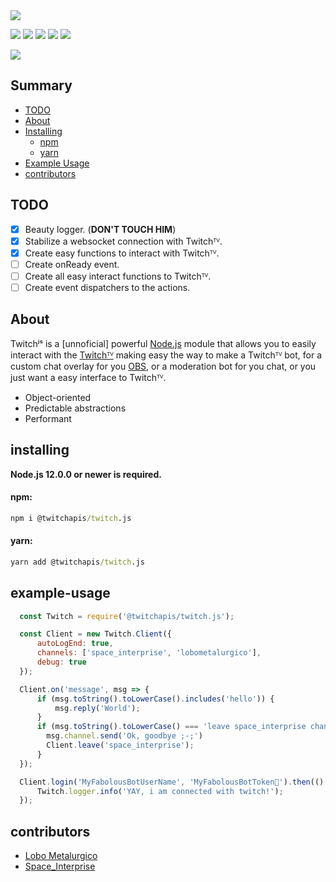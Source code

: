 <img src="https://cdn.discordapp.com/attachments/780245027212492812/780245250382757930/TwitchJS.png">
<p>
  <a href="https://discord.gg/26KFSUbVFe"><img src="https://img.shields.io/discord/773920681246851083?color=7289da&logo=discord&logoColor=FFFF55"/></a>
  <a href="https://www.npmjs.com/package/@twitchapis/twitch.js"><img src="https://img.shields.io/npm/v/@twitchapis/twitch.js.svg?maxAge=3600"/></a>
  <a href="https://www.npmjs.com/package/@twitchapis/twitch.js"><img src="https://img.shields.io/npm/dt/@twitchapis/twitch.js.svg?maxAge=3600"/></a>
  <a href="https://github.com/twitchapis/twitch.js"><img src="https://github.com/twitchapis/twitch.js/workflows/Testing/badge.svg"/></a>
  <a href="https://github.com/twitchapis/twitch.js"><img src="https://img.shields.io/david/twitchapis/twitch.js.svg?maxAge=3600"/></a>
</p>
<img src="https://nodei.co/npm/@twitchapis/twitch.js.png?downloads=true&stars=true">

## Summary

- [TODO](#todo)
- [About](#about)
- [Installing](#installing)
  - [npm](#npm)
  - [yarn](#yarn)
- [Example Usage](#example-usage)
- [contributors](#contributors)

## TODO

- [X] Beauty logger. (**DON'T TOUCH HIM**)
- [X] Stabilize a websocket connection with Twitchᵀⱽ.
- [X] Create easy functions to interact with Twitchᵀⱽ.
- [ ] Create onReady event.
- [ ] Create all easy interact functions to Twitchᵀⱽ.
- [ ] Create event dispatchers to the actions.

## About

Twitchʲˢ is a [unnoficial] powerful [Node.js](https://nodejs.org) module that allows you to easily interact with the
[Twitchᵀⱽ](https://twitch.tv) making easy the way to make a Twitchᵀⱽ bot, for a custom chat overlay for you [OBS](https://obsproject.com/), or a moderation bot for you chat, or you just want a easy interface to Twitchᵀⱽ.

- Object-oriented
- Predictable abstractions
- Performant

## installing

**Node.js 12.0.0 or newer is required.**  

#### npm: 
```bat
npm i @twitchapis/twitch.js
```  
#### yarn: 
```bat
yarn add @twitchapis/twitch.js
```  

## example-usage

```javascript
  const Twitch = require('@twitchapis/twitch.js');

  const Client = new Twitch.Client({
      autoLogEnd: true,
      channels: ['space_interprise', 'lobometalurgico'],
      debug: true
  });

  Client.on('message', msg => {
      if (msg.toString().toLowerCase().includes('hello')) {
          msg.reply('World');
      }
      if (msg.toString().toLowerCase() === 'leave space_interprise channel') {
        msg.channel.send('Ok, goodbye ;-;')
        Client.leave('space_interprise');
      }
  });

  Client.login('MyFabolousBotUserName', 'MyFabolousBotToken🤫').then(() => {
      Twitch.logger.info('YAY, i am connected with twitch!');
  });
```

## contributors

- [Lobo Metalurgico](https://github.com/LoboMetalurgico)
- [Space_Interprise](https://github.com/emanuelfranklyn)
